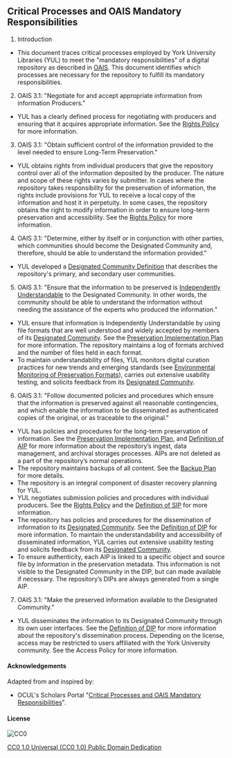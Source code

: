 ## Critical Processes and OAIS Mandatory Responsibilities

1. Introduction
  * This document traces critical processes employed by York University Libraries (YUL) to meet the "mandatory responsibilities" of a digital repository as described in [OAIS](http://public.ccsds.org/publications/archive/650x0b1.pdf). This document identifies which processes are necessary for the repository to fulfill its mandatory responsibilities.
2. OAIS 3.1: "Negotiate for and accept appropriate information from information Producers."
  * YUL has a clearly defined process for negotiating with producers and ensuring that it acquires appropriate information. See the [Rights Policy](https://digital.library.yorku.ca/documentation/digital-preservation-rights-policy) for more information.
3. OAIS 3.1: "Obtain sufficient control of the information provided to the level needed to ensure Long-Term Preservation."
  * YUL obtains rights from individual producers that give the repository control over all of the information deposited by the producer. The nature and scope of these rights varies by submitter. In cases where the repository takes responsibility for the preservation of information, the rights include provisions for YUL to receive a local copy of the information and host it in perpetuity. In some cases, the repository obtains the right to modify information in order to ensure long-term preservation and accessibility. See the [Rights Policy](https://digital.library.yorku.ca/documentation/digital-preservation-rights-policy) for more information.
4. OAIS 3.1: "Determine, either by itself or in conjunction with other parties, which communities should become the Designated Community and, therefore, should be able to understand the information provided."
  * YUL developed a [Designated Community Definition](https://digital.library.yorku.ca/documentation/digital-preservation-designated-community-definition) that describes the repository's primary, and secondary user communities.
5. OAIS 3.1: "Ensure that the information to be preserved is [Independently Understandable](https://wiki.archivematica.org/Independently_Understandable) to the Designated Community. In other words, the community should be able to understand the information without needing the assistance of the experts who produced the information."
  * YUL ensure that information is Independently Understandable by using file formats that are well understood and widely accepted by members of its [Designated Community](https://digital.library.yorku.ca/documentation/digital-preservation-designated-community-definition). See the [Preservation Implementation Plan](https://digital.library.yorku.ca/documentation/digital-preservation-implementation-plan) for more information. The repository maintains a log of formats archived and the number of files held in each format.
  * To maintain understandability of files, YUL monitors digital curation practices for new trends and emerging standards (see [Environmental Monitoring of Preservation Formats](https://digital.library.yorku.ca/documentation/environmental-monitoring-preservation-formats)), carries out extensive usability testing, and solicits feedback from its [Designated Community](https://digital.library.yorku.ca/documentation/digital-preservation-designated-community-definition).
6. OAIS 3.1: "Follow documented policies and procedures which ensure that the information is preserved against all reasonable contingencies, and which enable the information to be disseminated as authenticated copies of the original, or as traceable to the original."
  * YUL has policies and procedures for the long-term preservation of information. See the [Preservation Implementation Plan](https://digital.library.yorku.ca/documentation/digital-preservation-implementation-plan), and [Definition of AIP](https://digital.library.yorku.ca/documentation/definition-aip) for more information about the repository’s ingest, data management, and archival storages processes. AIPs are not deleted as a part of the repository’s normal operations.
  * The repository maintains backups of all content. See the [Backup Plan](https://digital.library.yorku.ca/documentation/digital-preservation-backup-plan) for more details.
  * The repository is an integral component of disaster recovery planning for YUL.
  * YUL negotiates submission policies and procedures with individual producers. See the [Rights Policy](https://digital.library.yorku.ca/documentation/digital-preservation-rights-policy) and the [Definition of SIP](https://digital.library.yorku.ca/documentation/definition-sip) for more information.
  * The repository has policies and procedures for the dissemination of information to its [Designated Community](https://digital.library.yorku.ca/documentation/digital-preservation-designated-community-definition). See the [Definition of DIP](https://digital.library.yorku.ca/documentation/definition-dip) for more information. To maintain the understandability and accessibility of disseminated information, YUL carries out extensive usability testing and solicits feedback from its [Designated Community](https://digital.library.yorku.ca/documentation/digital-preservation-designated-community-definition).
  * To ensure authenticity, each AIP is linked to a specific object and source file by information in the preservation metadata. This information is not visible to the Designated Community in the DIP, but can made available if necessary. The repository’s DIPs are always generated from a single AIP.
7.  OAIS 3.1: "Make the preserved information available to the Designated Community."
  * YUL disseminates the information to its Designated Community through its own user interfaces. See the [Definition of DIP](https://digital.library.yorku.ca/documentation/definition-dip) for more information about the repository's dissemination process. Depending on the license, access may be restricted to users affiliated with the York University community. See the Access Policy for more information.

#### Acknowledgements

Adapted from and inspired by:

* OCUL's Scholars Portal "[Critical Processes and OAIS Mandatory Responsibilities](https://spotdocs.scholarsportal.info/display/OAIS/Critical+Processes+and+OAIS+Mandatory+Responsibilities)".

#### License

![CC0](http://i.creativecommons.org/p/zero/1.0/88x31.png "CC0")

[CC0 1.0 Universal (CC0 1.0) Public Domain Dedication](http://creativecommons.org/publicdomain/zero/1.0/)
